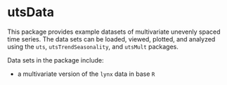 # utsData

This package provides example datasets of multivariate unevenly spaced time series. The data sets can be loaded, viewed, plotted, and analyzed using the `uts`, `utsTrendSeasonality`, and `utsMult` packages.

Data sets in the package include:
* a multivariate version of the `lynx` data in base `R`
